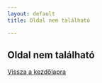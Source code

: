 ```yaml
---
layout: default
title: Oldal nem található

---
```

## Oldal nem található

[Vissza a kezdőlapra](/ "Kezdőlap")